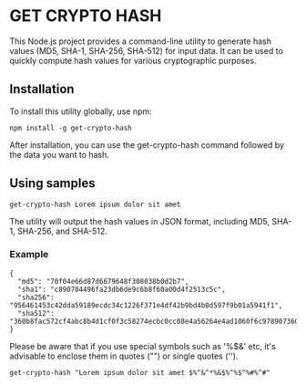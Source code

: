 # GET CRYPTO HASH

This Node.js project provides a command-line utility to generate hash values (MD5, SHA-1, SHA-256, SHA-512) for input data. It can be used to quickly compute hash values for various cryptographic purposes.

## Installation

To install this utility globally, use npm:

```
npm install -g get-crypto-hash
```

After installation, you can use the get-crypto-hash command followed by the data you want to hash.

## Using samples

```
get-crypto-hash Lorem ipsum dolor sit amet
```

The utility will output the hash values in JSON format, including MD5, SHA-1, SHA-256, and SHA-512.

### Example

```
{
  "md5": "70f04e66d87d6679648f308038b0d2b7",
  "sha1": "c890784496fa23db6de9c6b8f60a00d4f2513c5c",
  "sha256": "956461453c42dda59189ecdc34c1226f371e4df42b9bd4b0d597f9b01a5941f1",
  "sha512": "360b8fac572cf4abc8b4d1cf0f3c58274ecbc0cc08e4a56264e4ad1060f6c978907360e7324c7c225f62b21666ae1bd15fe9b85fe2fd493b8b9840ad2355f53b"
}
```

Please be aware that if you use special symbols such as '%$&' etc, it's advisable to enclose them in quotes ("") or single quotes ('').

```
get-crypto-hash "Lorem ipsum dolor sit amet $%^&^*%&$%^%$^%#%^#"
```
